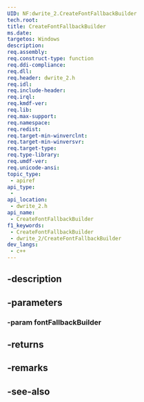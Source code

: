 ```yaml
---
UID: NF:dwrite_2.CreateFontFallbackBuilder
tech.root: 
title: CreateFontFallbackBuilder
ms.date: 
targetos: Windows
description: 
req.assembly: 
req.construct-type: function
req.ddi-compliance: 
req.dll: 
req.header: dwrite_2.h
req.idl: 
req.include-header: 
req.irql: 
req.kmdf-ver: 
req.lib: 
req.max-support: 
req.namespace: 
req.redist: 
req.target-min-winverclnt: 
req.target-min-winversvr: 
req.target-type: 
req.type-library: 
req.umdf-ver: 
req.unicode-ansi: 
topic_type:
 - apiref
api_type:
 - 
api_location:
 - dwrite_2.h
api_name:
 - CreateFontFallbackBuilder
f1_keywords:
 - CreateFontFallbackBuilder
 - dwrite_2/CreateFontFallbackBuilder
dev_langs:
 - c++
---
```


## -description

## -parameters

### -param fontFallbackBuilder

## -returns

## -remarks

## -see-also

